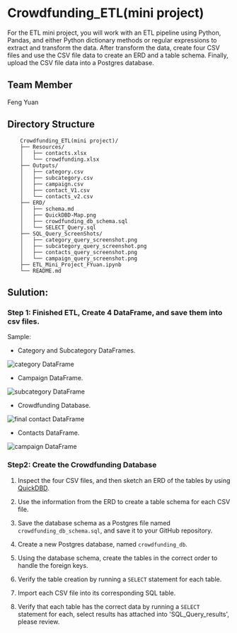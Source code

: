 # Crowdfunding_ETL(mini project)

For the ETL mini project, you will work with an ETL pipeline using Python, Pandas, and either Python dictionary methods or regular expressions to extract and transform the data. After  transform the data, create four CSV files and use the CSV file data to create an ERD and a table schema. Finally,  upload the CSV file data into a Postgres database.

## Team Member
Feng Yuan

## Directory Structure
```
    Crowdfunding_ETL(mini project)/
    ├── Resources/
    │   ├── contacts.xlsx
    │   └── crowdfunding.xlsx
    ├── Outputs/
    │   ├── category.csv
    │   ├── subcategory.csv
    │   ├── campaign.csv
    │   ├── contact_V1.csv
    │   └── contacts_v2.csv
    ├── ERD/
    │   ├── schema.md
    │   ├── QuickDBD-Map.png
    │   ├── crowdfunding_db_schema.sql
    │   └── SELECT_Query.sql
    ├── SQL_Query_ScreenShots/
    │   ├── category_query_screenshot.png
    │   ├── subcategory_query_screenshot.png
    │   ├── contacts_query_screenshot.png
    │   └── campaign_query_screenshot.png
    ├── ETL_Mini_Project_FYuan.ipynb
    └── README.md
```
## Sulution:

### Step 1: Finished ETL, Create 4 DataFrame, and save them into csv files.

Sample:
* Category and Subcategory DataFrames.
  
![category DataFrame](https://static.bc-edx.com/data/dl-1-2/m13/lms/img/category_DataFrame.png)

* Campaign DataFrame.
  
![subcategory DataFrame](https://static.bc-edx.com/data/dl-1-2/m13/lms/img/subcategory_DataFrame.png)

*  Crowdfunding Database.
  
![final contact DataFrame](https://static.bc-edx.com/data/dl-1-2/m13/lms/img/contact_DataFrame_final.png)

* Contacts DataFrame.

![campaign DataFrame](https://static.bc-edx.com/data/dl-1-2/m13/lms/img/campaign_DataFrame.png)


### Step2: Create the Crowdfunding Database

1. Inspect the four CSV files, and then sketch an ERD of the tables by using [QuickDBD](http://www.quickdatabasediagrams.com).

2. Use the information from the ERD to create a table schema for each CSV file.
  

3. Save the database schema as a Postgres file named `crowdfunding_db_schema.sql`, and save it to your GitHub repository.


4. Create a new Postgres database, named `crowdfunding_db`.

 
5. Using the database schema, create the tables in the correct order to handle the foreign keys.


6. Verify the table creation by running a `SELECT` statement for each table.


7. Import each CSV file into its corresponding SQL table.


8. Verify that each table has the correct data by running a `SELECT` statement for each, select results has attached into 'SQL_Query_results', please review.